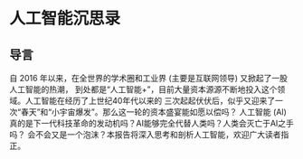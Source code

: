 ﻿<!--
  Copyright (c) 2017, Xin YUAN, courses of Zhejiang University
  All rights reserved.

  This program is free software; you can redistribute it and/or
  modify it under the terms of the 2-Clause BSD License.

  Author contact information:
    yxxinyuan@zju.edu.cn
-->

# 人工智能沉思录

## 导言

自 2016 年以来，在全世界的学术圈和工业界 (主要是互联网领导) 又掀起了一股人工智能的热潮，
到处都是“人工智能+”，目前大量资本源源不断地投入这个领域。人工智能在经历了上世纪40年代以来的
三次起起伏伏后，似乎又迎来了一次“春天”和“小宇宙爆发”。那么这一轮的资本盛宴能如愿以偿吗？
人工智能 (AI) 真的是下一代科技革命的发动机吗？AI能够完全代替人类吗？人类会灭亡于AI之手吗？
会不会又是一个泡沫？本报告将深入思考和剖析人工智能，欢迎广大读者指正。
